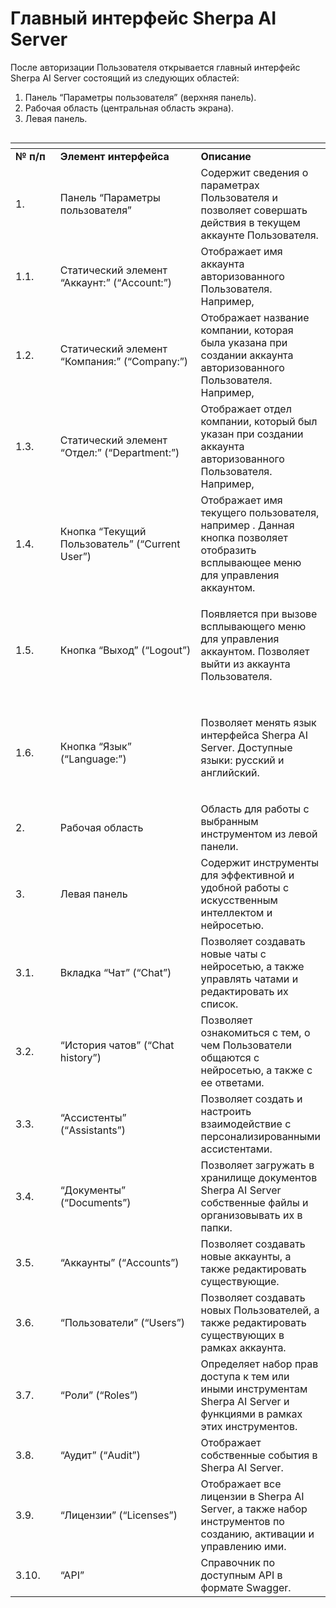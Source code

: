 # Главный интерфейс Sherpa AI Server

После авторизации Пользователя открывается главный интерфейс Sherpa AI Server состоящий из следующих областей:

1. Панель “Параметры пользователя” (верхняя панель).
2. Рабочая область (центральная область экрана).
3. Левая панель.

<figure><img src="https://lh7-rt.googleusercontent.com/docsz/AD_4nXdPL0jezofXQTG4myD3CgeqTDHzbl3TjPjf5JebmDF5koDylDRV69som88gaNKD8x0gUI7lJtQHDyxSTM7w6mLaDgfRTxjOh9vZbqHEPMx4eWEXK8i5-rT5UNYUruhiVu3xkVmEdQ?key=AUbLrgsPQSPTipReD-alkDhB" alt=""><figcaption></figcaption></figure>

<table data-header-hidden><thead><tr><th width="59"></th><th width="225"></th><th></th></tr></thead><tbody><tr><td><strong>№ п/п</strong></td><td><strong>Элемент интерфейса</strong></td><td><strong>Описание</strong></td></tr><tr><td>1.</td><td>Панель “Параметры пользователя”</td><td>Содержит сведения о параметрах Пользователя и позволяет совершать действия в текущем аккаунте Пользователя.</td></tr><tr><td>1.1.</td><td>Статический элемент “Аккаунт:” (“Account:”)</td><td>Отображает имя аккаунта авторизованного Пользователя. Например, <img src="https://lh7-rt.googleusercontent.com/docsz/AD_4nXd-w40Pq3X2vll3OvDLegzwzia4O8WzCvyRZp7iIdb5NBfEAUHl0L-1Cz_iXLGxKDTxVV0JLPqVSixg2XqmZ3H8K29tn_KX0eVyMnhz0ET9Nl_iDtQFl8hzBuNJdZe8ZaNQYtYy?key=AUbLrgsPQSPTipReD-alkDhB" alt=""></td></tr><tr><td>1.2.</td><td>Статический элемент “Компания:” (“Company:”)</td><td>Отображает название компании, которая была указана при создании аккаунта авторизованного Пользователя. Например, <img src="https://lh7-rt.googleusercontent.com/docsz/AD_4nXcP-pnieLPGhdatKyehXPmDZffvCNxTYVtDtevKs2lYbnPQYMw5MdmHL39eJVptSU486wA8v9Cd2wr_fq7axFSFQecRKnzT1gOS9PlUBSkrE3Pl7r7stLvwNP5rC9FpPFXHbRrgbA?key=AUbLrgsPQSPTipReD-alkDhB" alt=""></td></tr><tr><td>1.3.</td><td>Статический элемент “Отдел:” (“Department:”)</td><td>Отображает отдел компании, который был указан при создании аккаунта авторизованного Пользователя. Например, <img src="https://lh7-rt.googleusercontent.com/docsz/AD_4nXctvgJiNGbhxRUyjqrCRWL7UdwDtySC8MiVXFU6lB1pdOQgc7JfdD3WtJ3uSiYrbYvYuEzyRifHAJAvhTYmYTqHBhuj8CFj5vaXeBD1aX_c43qzRlNHf6Xu72nfc_gy4kO6EZNjyQ?key=AUbLrgsPQSPTipReD-alkDhB" alt=""></td></tr><tr><td>1.4.</td><td>Кнопка “Текущий Пользователь” (“Current User”)</td><td>Отображает имя текущего пользователя, например <img src="https://lh7-rt.googleusercontent.com/docsz/AD_4nXcGybHPy0KL5Fh0hz3sszHhp0hZefJTeJGqDnIghwk8oado4a95RuEpMenbKEPUxYSVq1Vk5y7iPvzNhjhjLLm68XLwfs4kT3pSFw96q8nzcCSQowCVLK9_V4Khh76IB6mX1EQTfA?key=AUbLrgsPQSPTipReD-alkDhB" alt="">. Данная кнопка позволяет отобразить всплывающее меню для управления аккаунтом.</td></tr><tr><td>1.5.</td><td>Кнопка “Выход” (“Logout”)</td><td><p>Появляется при вызове всплывающего меню для управления аккаунтом. Позволяет выйти из аккаунта Пользователя.</p><p><img src="https://lh7-rt.googleusercontent.com/docsz/AD_4nXfjWOyKM0962gM22hEvg_voP9rFQnpUvbsRHDSjKzz09eXz3nsACzDBuleG0Ca_yuNGofl97oIA8jdbfHzSO5y-HqrUMp2P686jK7dTthLhKXEI8PvgYuBZnPj2Cd7S81RWaTFC?key=AUbLrgsPQSPTipReD-alkDhB" alt=""></p></td></tr><tr><td>1.6.</td><td>Кнопка “Язык” (“Language:”)</td><td><p>Позволяет менять язык интерфейса Sherpa AI Server. Доступные языки: русский и английский.</p><p><img src="https://lh7-rt.googleusercontent.com/docsz/AD_4nXeOX8TgF1RNU9zb7_s-0UTqBNOW6Ajr5hvGcLhOdceSjbq9mM_zg7upTGWvVK45CVha3U-a0Imy8FkOwbwmEz1UxJ0RCxt16lYwC221rwRJZLDtpsmcTlbR6lslK23n8YcwBEuMMQ?key=AUbLrgsPQSPTipReD-alkDhB" alt=""></p></td></tr><tr><td>2.</td><td>Рабочая область</td><td>Область для работы с выбранным инструментом из левой панели.</td></tr><tr><td>3.</td><td>Левая панель</td><td>Содержит инструменты для эффективной и удобной работы с искусственным интеллектом и нейросетью.</td></tr><tr><td>3.1.</td><td>Вкладка “Чат” (“Chat”)</td><td>Позволяет создавать новые чаты с нейросетью, а также управлять чатами и редактировать их список.</td></tr><tr><td>3.2.</td><td>“История чатов” (“Chat history”)</td><td>Позволяет ознакомиться с тем, о чем Пользователи общаются с нейросетью, а также с ее ответами.</td></tr><tr><td>3.3.</td><td>“Ассистенты” (“Assistants”)</td><td>Позволяет создать и настроить взаимодействие с персонализированными ассистентами.</td></tr><tr><td>3.4.</td><td>“Документы” (“Documents”)</td><td>Позволяет загружать в хранилище документов Sherpa AI Server собственные файлы и организовывать их в папки.</td></tr><tr><td>3.5.</td><td>“Аккаунты” (“Accounts”)</td><td>Позволяет создавать новые аккаунты, а также редактировать существующие.</td></tr><tr><td>3.6.</td><td>“Пользователи” (“Users”)</td><td>Позволяет создавать новых Пользователей, а также редактировать существующих в рамках аккаунта.</td></tr><tr><td>3.7.</td><td>“Роли” (“Roles”)</td><td>Определяет набор прав доступа к тем или иными инструментам Sherpa AI Server и функциями в рамках этих инструментов.</td></tr><tr><td>3.8.</td><td>“Аудит” (“Audit”)</td><td>Отображает собственные события в Sherpa AI Server.</td></tr><tr><td>3.9.</td><td>“Лицензии” (“Licenses”)</td><td>Отображает все лицензии в Sherpa AI Server, а также набор инструментов по созданию, активации и управлению ими.</td></tr><tr><td>3.10.</td><td>“API”</td><td>Справочник по доступным API в формате Swagger.</td></tr></tbody></table>
